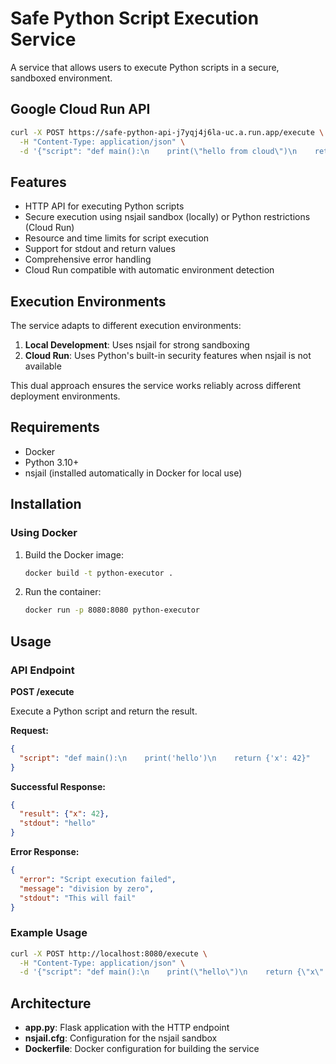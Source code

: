 # Safe Python Script Execution Service

A service that allows users to execute Python scripts in a secure, sandboxed environment.

## Google Cloud Run API

```bash
curl -X POST https://safe-python-api-j7yqj4j6la-uc.a.run.app/execute \
  -H "Content-Type: application/json" \
  -d '{"script": "def main():\n    print(\"hello from cloud\")\n    return {\"x\": 42}"}'
```


## Features

- HTTP API for executing Python scripts
- Secure execution using nsjail sandbox (locally) or Python restrictions (Cloud Run)
- Resource and time limits for script execution
- Support for stdout and return values
- Comprehensive error handling
- Cloud Run compatible with automatic environment detection

## Execution Environments

The service adapts to different execution environments:

1. **Local Development**: Uses nsjail for strong sandboxing
2. **Cloud Run**: Uses Python's built-in security features when nsjail is not available
   
This dual approach ensures the service works reliably across different deployment environments.

## Requirements

- Docker
- Python 3.10+
- nsjail (installed automatically in Docker for local use)

## Installation

### Using Docker

1. Build the Docker image:
   ```bash
   docker build -t python-executor .
   ```

2. Run the container:
   ```bash
   docker run -p 8080:8080 python-executor
   ```

## Usage

### API Endpoint

**POST /execute**

Execute a Python script and return the result.

**Request:**
```json
{
  "script": "def main():\n    print('hello')\n    return {'x': 42}"
}
```

**Successful Response:**
```json
{
  "result": {"x": 42},
  "stdout": "hello"
}
```

**Error Response:**
```json
{
  "error": "Script execution failed",
  "message": "division by zero",
  "stdout": "This will fail"
}
```

### Example Usage

```bash
curl -X POST http://localhost:8080/execute \
  -H "Content-Type: application/json" \
  -d '{"script": "def main():\n    print(\"hello\")\n    return {\"x\": 42}"}'
```


## Architecture

- **app.py**: Flask application with the HTTP endpoint
- **nsjail.cfg**: Configuration for the nsjail sandbox
- **Dockerfile**: Docker configuration for building the service
